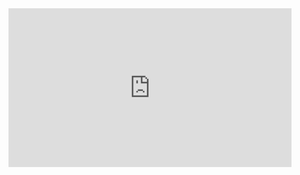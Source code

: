 <iframe width="560" height="315" src="https://www.youtube.com/embed/videoseries?si=wweqRtgptMmDA7j-&amp;list=PLlEeFe9_z5K3h6UHO57l3rdlIXf3yV7yM" title="YouTube video player" frameborder="0" allow="accelerometer; autoplay; clipboard-write; encrypted-media; gyroscope; picture-in-picture; web-share" allowfullscreen></iframe>
